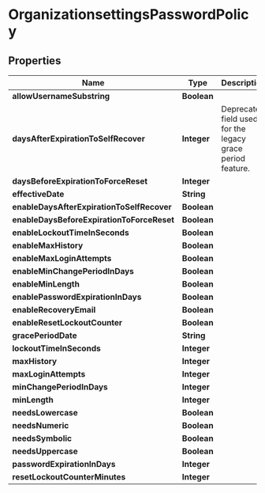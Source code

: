 # OrganizationsettingsPasswordPolicy

## Properties
Name | Type | Description | Notes
------------ | ------------- | ------------- | -------------
**allowUsernameSubstring** | **Boolean** |  |  [optional]
**daysAfterExpirationToSelfRecover** | **Integer** | Deprecated field used for the legacy grace period feature. |  [optional]
**daysBeforeExpirationToForceReset** | **Integer** |  |  [optional]
**effectiveDate** | **String** |  |  [optional]
**enableDaysAfterExpirationToSelfRecover** | **Boolean** |  |  [optional]
**enableDaysBeforeExpirationToForceReset** | **Boolean** |  |  [optional]
**enableLockoutTimeInSeconds** | **Boolean** |  |  [optional]
**enableMaxHistory** | **Boolean** |  |  [optional]
**enableMaxLoginAttempts** | **Boolean** |  |  [optional]
**enableMinChangePeriodInDays** | **Boolean** |  |  [optional]
**enableMinLength** | **Boolean** |  |  [optional]
**enablePasswordExpirationInDays** | **Boolean** |  |  [optional]
**enableRecoveryEmail** | **Boolean** |  |  [optional]
**enableResetLockoutCounter** | **Boolean** |  |  [optional]
**gracePeriodDate** | **String** |  |  [optional]
**lockoutTimeInSeconds** | **Integer** |  |  [optional]
**maxHistory** | **Integer** |  |  [optional]
**maxLoginAttempts** | **Integer** |  |  [optional]
**minChangePeriodInDays** | **Integer** |  |  [optional]
**minLength** | **Integer** |  |  [optional]
**needsLowercase** | **Boolean** |  |  [optional]
**needsNumeric** | **Boolean** |  |  [optional]
**needsSymbolic** | **Boolean** |  |  [optional]
**needsUppercase** | **Boolean** |  |  [optional]
**passwordExpirationInDays** | **Integer** |  |  [optional]
**resetLockoutCounterMinutes** | **Integer** |  |  [optional]
